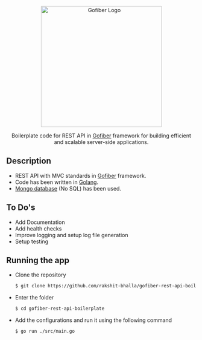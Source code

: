 <p align="center">
  <a href="https://docs.gofiber.io/" target="blank"><img src="https://gofiber.io/assets/images/embed.png" width="320" alt="Gofiber Logo" /></a>
</p>

  <p align="center">Boilerplate code for REST API in <a href="https://docs.gofiber.io/" target="_blank">Gofiber</a> framework for building efficient and scalable server-side applications.</p>

## Description

- REST API with MVC standards in [Gofiber](https://docs.gofiber.io/) framework.
- Code has been written in [Golang](https://golang.org/).
- [Mongo database](https://www.mongodb.com/) (No SQL) has been used.
<!-- - Documentation has been implemented with [Swagger](https://github.com/swaggo/swag). -->
<!-- - Health check has been implemented using [](). -->
<!-- - Logging has been implemented using []() -->
<!-- - Testing has been implemented using []() -->

## To Do's
- Add Documentation
- Add health checks
- Improve logging and setup log file generation
- Setup testing

## Running the app

- Clone the repository
  ```bash
  $ git clone https://github.com/rakshit-bhalla/gofiber-rest-api-boilerplate.git
  ``` 
- Enter the folder
  ```bash
  $ cd gofiber-rest-api-boilerplate
  ``` 
- Add the configurations and run it using the following command
  ```bash
  $ go run ./src/main.go
  ```
<!-- - Visit this [url](http://localhost:8080/users)
- Base Documentation can be checked [here](http://localhost:8080/swagger/index.html) -->
<!-- - Health of the application can be checked [here]() -->
<!-- - Logs will be present at
  ```bash
  $ cd logs/gin-rest-api-boilerplate.log
  ``` -->
